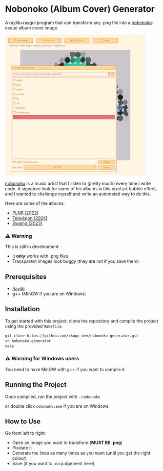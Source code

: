 # Nobonoko (Album Cover) Generator

A raylib+raygui program that can transform any .png file into a [nobonoko](https://www.youtube.com/@nobonokomusic)-esque album cover image.

<img src="ss.png" alt="raylib screenshot" width="460"/>

[nobonoko](https://www.youtube.com/@nobonokomusic) is a music artist that I listen to (pretty much) every time I write code. A signature look for some of his albums is this pixel art bubble effect, and I wanted to challenge myself and write an automated way to do this.

Here are some of the albums:
- [PLNR (2022)](https://www.youtube.com/watch?v=sb-NffD6Nzc&t=151s)
- [Television (2024)](https://www.youtube.com/watch?v=6-aX4rsb3fw)
- [Swamp (2023)](https://www.youtube.com/watch?v=SsHOS_wOM7Q)

### ⚠️ **Warning**

This is still in development:
- It **only** works with .png files
- Transparent images look buggy (they are not if you save them)

## Prerequisites

- [Raylib](https://github.com/raysan5/raylib#build-and-installation).
- g++ (MinGW if you are on Windows)

## Installation

To get started with this project, clone the repository and compile the project using the provided `Makefile`.

```bash
git clone https://github.com/ikugo-dev/nobonoko-generator.git
cd nobonoko-generator
make
```
### ⚠️ **Warning for Windows users**
You need to have MinGW with g++ if you want to compile it.

## Running the Project

Once compiled, run the project with `./nobonoko`

or double click `nobonoko.exe` if you are on Windows.

## How to Use

Go from left to right:

- Open an image you want to transform (**MUST BE .png**)
- Pixelate it
- Generate the lines as many times as you want (until you get the right colour)
- Save (if you want to, no judgement here)
